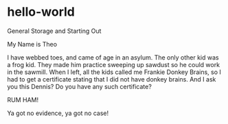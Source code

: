 # hello-world
General Storage and Starting Out

My Name is Theo

I have webbed toes, and came of age in an asylum. The only other kid was a frog kid.  They made him practice sweeping up sawdust so he could work in the sawmill.   When I left, all the kids called me Frankie Donkey Brains, so I had to get a certificate stating that I did not have donkey brains.  And I ask you this Dennis?  Do you have any such certificate?

RUM HAM!

Ya got no evidence, ya got no case!
